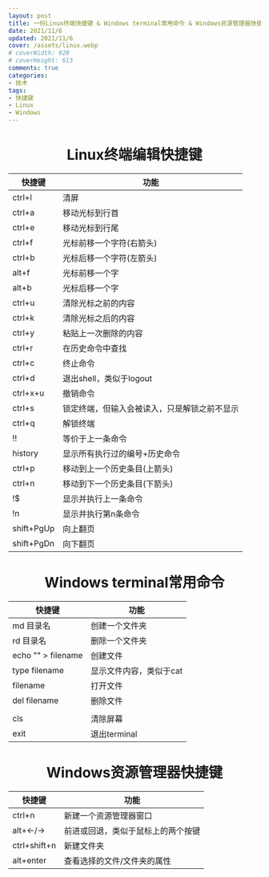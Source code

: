 ```yaml
---
layout: post
title: 一份Linux终端快捷键 & Windows terminal常用命令 & Windows资源管理器快捷键
date: 2021/11/6
updated: 2021/11/6
cover: /assets/linux.webp
# coverWidth: 920
# coverHeight: 613
comments: true
categories: 
- 技术
tags:
- 快捷键
- Linux
- Windows
---
```


<h1 align="center">
Linux终端编辑快捷键
</h1>


| 快捷键   | 功能                                         |
| -------- | -------------------------------------------- |
| ctrl+l   | 清屏                                         |
| ctrl+a   | 移动光标到行首                                         |
| ctrl+e   | 移动光标到行尾                                        |
| ctrl+f   | 光标前移一个字符(右箭头)                                        |
| ctrl+b   | 光标后移一个字符(左箭头)                                        |
| alt+f   | 光标前移一个字                                        |
| alt+b   | 光标后移一个字                                        |
| ctrl+u   | 清除光标之前的内容                           |
| ctrl+k   | 清除光标之后的内容                           |
| ctrl+y   | 粘贴上一次删除的内容                         |
| ctrl+r   | 在历史命令中查找                             |
| ctrl+c   | 终止命令                                     |
| ctrl+d   | 退出shell，类似于logout                      |
| ctrl+x+u | 撤销命令                                     |
| ctrl+s   | 锁定终端，但输入会被读入，只是解锁之前不显示 |
| ctrl+q   | 解锁终端                                     |
| !!       | 等价于上一条命令                             |
| history  | 显示所有执行过的编号+历史命令                |
| ctrl+p   | 移动到上一个历史条目(上箭头)                   |
| ctrl+n   | 移动到下一个历史条目(下箭头)                   |
| !$       | 显示并执行上一条命令                         |
| !n       | 显示并执行第n条命令                          |
| shift+PgUp | 向上翻页                                     |
| shift+PgDn | 向下翻页                                     |
 



<h1 align="center">
Windows terminal常用命令
</h1>

| 快捷键             | 功能                    |
| ------------------ | ----------------------- |
| md 目录名          | 创建一个文件夹          |
| rd   目录名        | 删除一个文件夹          |
| echo "" > filename | 创建文件                |
| type filename      | 显示文件内容，类似于cat |
| filename           | 打开文件                |
| del filename       | 删除文件                |
|                    |                         |
| cls                | 清除屏幕                |
| exit               | 退出terminal            |



<h1 align="center">
Windows资源管理器快捷键
</h1>

| 快捷键       | 功能                               |
| ------------ | ---------------------------------- |
| ctrl+n       | 新建一个资源管理器窗口             |
| alt+←/→      | 前进或回退，类似于鼠标上的两个按键 |
| ctrl+shift+n | 新建文件夹                         |
| alt+enter    | 查看选择的文件/文件夹的属性        |

